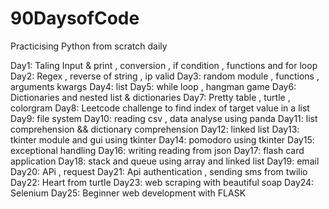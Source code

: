 # 90DaysofCode
Practicising Python from scratch daily 


Day1:  Taling Input & print , conversion , if condition , functions and for loop  
Day2:  Regex , reverse of string , ip valid 
Day3:  random module , functions , arguments kwargs
Day4:  list 
Day5:  while loop , hangman game 
Day6:  Dictionaries  and nested list &  dictionaries
Day7:  Pretty table , turtle , colorgram 
Day8:  Leetcode challenge to find index of target value in a list
Day9:  file system
Day10: reading csv , data analyse  using panda 
Day11: list comprehension && dictionary comprehension
Day12: linked list 
Day13: tkinter module and gui using tkinter 
Day14: pomodoro using tkinter
Day15: exceptional handling
Day16: writing reading from json
Day17: flash card application
Day18: stack and queue using array and linked list
Day19: email 
Day20: APi , request 
Day21: Api authentication , sending sms from twilio  
Day22: Heart from turtle 
Day23: web scraping with beautiful soap
Day24: Selenium 
Day25: Beginner web development with FLASK 

